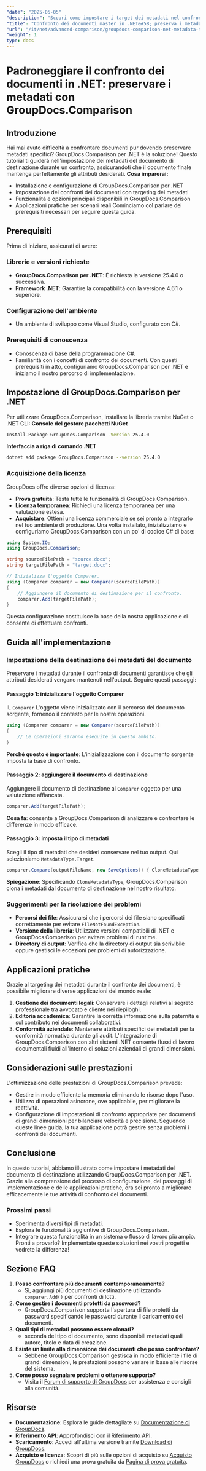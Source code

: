 ```yaml
---
"date": "2025-05-05"
"description": "Scopri come impostare i target dei metadati nel confronto dei documenti con GroupDocs.Comparison per .NET. Migliora le tue competenze di gestione dei documenti e garantisci un'accurata conservazione dei metadati."
"title": "Confronto dei documenti master in .NET&#58; preserva i metadati utilizzando GroupDocs.Comparison"
"url": "/it/net/advanced-comparison/groupdocs-comparison-net-metadata-target/"
"weight": 1
type: docs
---
```

# Padroneggiare il confronto dei documenti in .NET: preservare i metadati con GroupDocs.Comparison
## Introduzione
Hai mai avuto difficoltà a confrontare documenti pur dovendo preservare metadati specifici? GroupDocs.Comparison per .NET è la soluzione! Questo tutorial ti guiderà nell'impostazione dei metadati del documento di destinazione durante un confronto, assicurandoti che il documento finale mantenga perfettamente gli attributi desiderati.
**Cosa imparerai:**
- Installazione e configurazione di GroupDocs.Comparison per .NET
- Impostazione dei confronti dei documenti con targeting dei metadati
- Funzionalità e opzioni principali disponibili in GroupDocs.Comparison
- Applicazioni pratiche per scenari reali
Cominciamo col parlare dei prerequisiti necessari per seguire questa guida.
## Prerequisiti
Prima di iniziare, assicurati di avere:
### Librerie e versioni richieste
- **GroupDocs.Comparison per .NET**: È richiesta la versione 25.4.0 o successiva.
- **Framework .NET**: Garantire la compatibilità con la versione 4.6.1 o superiore.
### Configurazione dell'ambiente
- Un ambiente di sviluppo come Visual Studio, configurato con C#.
### Prerequisiti di conoscenza
- Conoscenza di base della programmazione C#.
- Familiarità con i concetti di confronto dei documenti.
Con questi prerequisiti in atto, configuriamo GroupDocs.Comparison per .NET e iniziamo il nostro percorso di implementazione.
## Impostazione di GroupDocs.Comparison per .NET
Per utilizzare GroupDocs.Comparison, installare la libreria tramite NuGet o .NET CLI:
**Console del gestore pacchetti NuGet**
```bash
Install-Package GroupDocs.Comparison -Version 25.4.0
```
**Interfaccia a riga di comando .NET**
```bash
dotnet add package GroupDocs.Comparison --version 25.4.0
```
### Acquisizione della licenza
GroupDocs offre diverse opzioni di licenza:
- **Prova gratuita**: Testa tutte le funzionalità di GroupDocs.Comparison.
- **Licenza temporanea**: Richiedi una licenza temporanea per una valutazione estesa.
- **Acquistare**: Ottieni una licenza commerciale se sei pronto a integrarlo nel tuo ambiente di produzione.
Una volta installato, inizializziamo e configuriamo GroupDocs.Comparison con un po' di codice C# di base:
```csharp
using System.IO;
using GroupDocs.Comparison;

string sourceFilePath = "source.docx";
string targetFilePath = "target.docx";

// Inizializza l'oggetto Comparer.
using (Comparer comparer = new Comparer(sourceFilePath))
{
    // Aggiungere il documento di destinazione per il confronto.
    comparer.Add(targetFilePath);
}
```
Questa configurazione costituisce la base della nostra applicazione e ci consente di effettuare confronti.
## Guida all'implementazione
### Impostazione della destinazione dei metadati del documento
Preservare i metadati durante il confronto di documenti garantisce che gli attributi desiderati vengano mantenuti nell'output. Seguire questi passaggi:
#### Passaggio 1: inizializzare l'oggetto Comparer
IL `Comparer` L'oggetto viene inizializzato con il percorso del documento sorgente, fornendo il contesto per le nostre operazioni.
```csharp
using (Comparer comparer = new Comparer(sourceFilePath))
{
    // Le operazioni saranno eseguite in questo ambito.
}
```
**Perché questo è importante**: L'inizializzazione con il documento sorgente imposta la base di confronto.
#### Passaggio 2: aggiungere il documento di destinazione
Aggiungere il documento di destinazione al `Comparer` oggetto per una valutazione affiancata.
```csharp
comparer.Add(targetFilePath);
```
**Cosa fa**: consente a GroupDocs.Comparison di analizzare e confrontare le differenze in modo efficace.
#### Passaggio 3: imposta il tipo di metadati
Scegli il tipo di metadati che desideri conservare nel tuo output. Qui selezioniamo `MetadataType.Target`.
```csharp
comparer.Compare(outputFileName, new SaveOptions() { CloneMetadataType = MetadataType.Target });
```
**Spiegazione**: Specificando `CloneMetadataType`, GroupDocs.Comparison clona i metadati dal documento di destinazione nel nostro risultato.
### Suggerimenti per la risoluzione dei problemi
- **Percorsi dei file**: Assicurarsi che i percorsi dei file siano specificati correttamente per evitare `FileNotFoundException`.
- **Versione della libreria**: Utilizzare versioni compatibili di .NET e GroupDocs.Comparison per evitare problemi di runtime.
- **Directory di output**: Verifica che la directory di output sia scrivibile oppure gestisci le eccezioni per problemi di autorizzazione.
## Applicazioni pratiche
Grazie al targeting dei metadati durante il confronto dei documenti, è possibile migliorare diverse applicazioni del mondo reale:
1. **Gestione dei documenti legali**: Conservare i dettagli relativi al segreto professionale tra avvocato e cliente nei riepiloghi.
2. **Editoria accademica**: Garantire la corretta informazione sulla paternità e sul contributo nei documenti collaborativi.
3. **Conformità aziendale**: Mantenere attributi specifici dei metadati per la conformità normativa durante gli audit.
L'integrazione di GroupDocs.Comparison con altri sistemi .NET consente flussi di lavoro documentali fluidi all'interno di soluzioni aziendali di grandi dimensioni.
## Considerazioni sulle prestazioni
L'ottimizzazione delle prestazioni di GroupDocs.Comparison prevede:
- Gestire in modo efficiente la memoria eliminando le risorse dopo l'uso.
- Utilizzo di operazioni asincrone, ove applicabile, per migliorare la reattività.
- Configurazione di impostazioni di confronto appropriate per documenti di grandi dimensioni per bilanciare velocità e precisione.
Seguendo queste linee guida, la tua applicazione potrà gestire senza problemi i confronti dei documenti.
## Conclusione
In questo tutorial, abbiamo illustrato come impostare i metadati del documento di destinazione utilizzando GroupDocs.Comparison per .NET. Grazie alla comprensione del processo di configurazione, dei passaggi di implementazione e delle applicazioni pratiche, ora sei pronto a migliorare efficacemente le tue attività di confronto dei documenti.
### Prossimi passi
- Sperimenta diversi tipi di metadati.
- Esplora le funzionalità aggiuntive di GroupDocs.Comparison.
- Integrare questa funzionalità in un sistema o flusso di lavoro più ampio.
Pronti a provarlo? Implementate queste soluzioni nei vostri progetti e vedrete la differenza!
## Sezione FAQ
1. **Posso confrontare più documenti contemporaneamente?**
   - Sì, aggiungi più documenti di destinazione utilizzando `comparer.Add()` per confronti di lotti.
2. **Come gestire i documenti protetti da password?**
   - GroupDocs.Comparison supporta l'apertura di file protetti da password specificando le password durante il caricamento dei documenti.
3. **Quali tipi di metadati possono essere clonati?**
   - seconda del tipo di documento, sono disponibili metadati quali autore, titolo e data di creazione.
4. **Esiste un limite alla dimensione dei documenti che posso confrontare?**
   - Sebbene GroupDocs.Comparison gestisca in modo efficiente i file di grandi dimensioni, le prestazioni possono variare in base alle risorse del sistema.
5. **Come posso segnalare problemi o ottenere supporto?**
   - Visita il [Forum di supporto di GroupDocs](https://forum.groupdocs.com/c/comparison) per assistenza e consigli alla comunità.
## Risorse
- **Documentazione**: Esplora le guide dettagliate su [Documentazione di GroupDocs](https://docs.groupdocs.com/comparison/net/).
- **Riferimento API**: Approfondisci con il [Riferimento API](https://reference.groupdocs.com/comparison/net/).
- **Scaricamento**: Accedi all'ultima versione tramite [Download di GroupDocs](https://releases.groupdocs.com/comparison/net/).
- **Acquisto e licenza**: Scopri di più sulle opzioni di acquisto su [Acquisto GroupDocs](https://purchase.groupdocs.com/buy) o richiedi una prova gratuita da [Pagina di prova gratuita](https://releases.groupdocs.com/comparison/net/).